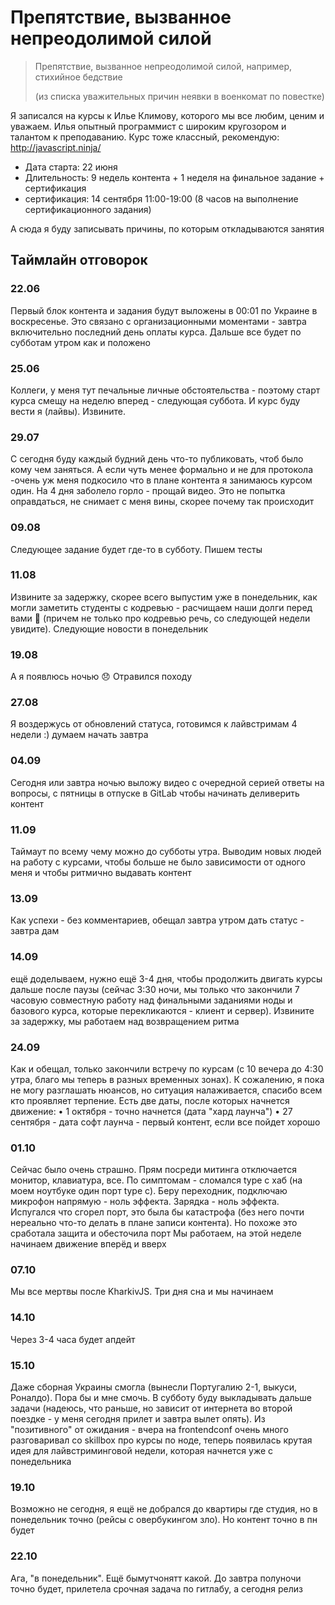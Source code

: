 # Препятствие, вызванное непреодолимой силой

>Препятствие, вызванное непреодолимой силой, например, стихийное бедствие
>
>(из списка уважительных причин неявки в военкомат по повестке)

Я записался на курсы к Илье Климову, которого мы все любим, ценим и уважаем. Илья опытный программист с широким кругозором и талантом к преподаванию. Курс тоже классный, рекомендую: http://javascript.ninja/

- Дата старта: 22 июня
- Длительность: 9 недель контента + 1 неделя на финальное задание + сертификация
- сертификация: 14 сентября 11:00-19:00 (8 часов на выполнение сертификационного задания)

А сюда я буду записывать причины, по которым откладываются занятия

## Таймлайн отговорок

### 22.06

Первый блок контента и задания будут выложены в 00:01 по Украине в воскресенье. Это связано с организационными моментами - завтра включительно последний день оплаты курса. Дальше все будет по субботам утром как и положено

### 25.06

Коллеги, у меня тут печальные личные обстоятельства - поэтому старт курса смещу на неделю вперед - следующая суббота. И курс буду вести я (лайвы). Извините.

### 29.07

С сегодня буду каждый будний день что-то публиковать, чтоб было кому чем заняться. А если чуть менее формально и не для протокола -очень уж меня подкосило что в плане контента я занимаюсь курсом один. На 4 дня заболело горло - прощай видео. Это не попытка оправдаться, не снимает с меня вины, скорее почему так происходит

### 09.08

Следующее задание будет где-то в субботу. Пишем тесты

### 11.08

Извините за задержку, скорее всего выпустим уже в понедельник, как могли заметить студенты с кодревью - расчищаем наши долги перед вами :slightly_smiling_face: (причем не только про кодревью речь, со следующей недели увидите). Следующие новости в понедельник

### 19.08

А я появлюсь ночью :disappointed: Отравился походу

### 27.08

Я воздержусь от обновлений статуса, готовимся к лайвстримам 4 недели :) думаем начать завтра

### 04.09

Сегодня или завтра ночью выложу видео с очередной серией ответы на вопросы, с пятницы в отпуске в GitLab чтобы начинать деливерить контент

### 11.09

Таймаут по всему чему можно до субботы утра. Выводим новых людей на работу с курсами, чтобы больше не было зависимости от одного меня и чтобы ритмично выдавать контент

### 13.09

Как успехи - без комментариев, обещал завтра утром дать статус - завтра дам

### 14.09

ещё доделываем, нужно ещё 3-4 дня, чтобы продолжить двигать курсы дальше после паузы (сейчас 3:30 ночи, мы только что закончили 7 часовую совместную работу над финальными заданиями ноды и базового курса, которые перекликаются - клиент и сервер). Извините за задержку, мы работаем над возвращением ритма

### 24.09

Как и обещал, только закончили встречу по курсам (с 10 вечера до 4:30 утра, благо мы теперь в разных временных зонах).
К сожалению, я пока не могу разглашать нюансов, но ситуация налаживается, спасибо всем кто проявляет терпение.
Есть две даты, после которых начнется движение:
• 1 октября - точно начнется (дата "хард лаунча")
• 27 сентября - дата софт лаунча - первый контент, если все пойдет хорошо

### 01.10

Сейчас было очень страшно. Прям посреди митинга отключается монитор, клавиатура, все. По симптомам - сломался type c хаб (на моем ноутбуке один порт type c). Беру переходник, подключаю микрофон напрямую - ноль эффекта. Зарядка - ноль эффекта. Испугался что сгорел порт, это была бы катастрофа (без него почти нереально что-то делать в плане записи контента). Но похоже это сработала защита и обесточила порт
Мы работаем, на этой неделе начинаем движение вперёд и вверх

### 07.10

Мы все мертвы после KharkivJS. Три дня сна и мы начинаем

### 14.10

Через 3-4 часа будет апдейт

### 15.10

Даже сборная Украины смогла (вынесли Португалию 2-1, выкуси, Роналдо). Пора бы и мне смочь. В субботу буду выкладывать дальше задачи (надеюсь, что раньше, но зависит от интернета во второй поездке - у меня сегодня прилет и завтра вылет опять).
Из "позитивного" от ожидания - вчера на frontendconf очень много разговаривал со skillbox про курсы по ноде, теперь появилась крутая идея для лайвстриминговой недели, которая начнется уже с понедельника

### 19.10

Возможно не сегодня, я ещё не добрался до квартиры где студия, но в понедельник точно (рейсы с овербукингом зло). Но контент точно в пн будет

### 22.10

Ага, "в понедельник". Ещё бымутчонятт какой. До завтра полуночи точно будет, прилетела срочная задача по гитлабу, а сегодня релиз
